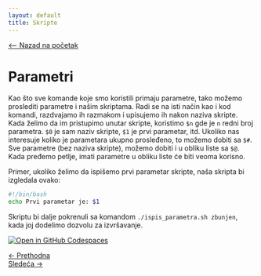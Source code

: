 ```yaml
---
layout: default
title: Skripte
---
```


<link rel="stylesheet" href="/UNIX-beginner-course/assets/css/custom.css">

 
<script>
  window.dataLayer = window.dataLayer || [];
  function gtag(){dataLayer.push(arguments);}
  gtag('js', new Date());
  gtag('config', 'G-Q6NY1G1P9S');
</script>
<script defer data-domain="dianasantavec.github.io/unix-beginner-course" src="https://unix.psc.vl.ba.node.igorsikuljak.rs/js/script.js"></script>

<div style="margin-bottom: 1em;">
  <a href="/UNIX-beginner-course/" class="button-nav">⟵ Nazad na početak</a>
</div>

# Parametri
Kao što sve komande koje smo koristili primaju parametre, tako možemo proslediti parametre i našim skriptama. Radi se na isti način kao i kod komandi, razdvajamo ih razmakom i upisujemo ih nakon naziva skripte. Kada želimo da im pristupimo unutar skripte, koristimo `$n` gde je `n` redni broj parametra. `$0` je sam naziv skripte, `$1` je prvi parametar, itd. Ukoliko nas interesuje koliko je parametara ukupno prosleđeno, to možemo dobiti sa `$#`. Sve parametre (bez naziva skripte), možemo dobiti i u obliku liste sa `$@`. Kada pređemo petlje, imati parametre u obliku liste će biti veoma korisno.

Primer, ukoliko želimo da ispišemo prvi parametar skripte, naša skripta bi izgledala ovako:

```bash
#!/bin/bash
echo Prvi parametar je: $1
```

Skriptu bi dalje pokrenuli sa komandom `./ispis_parametra.sh zbunjen`, kada joj dodelimo dozvolu za izvršavanje.

[![Open in GitHub Codespaces](https://github.com/codespaces/badge.svg)](https://github.com/codespaces/new/?repo=dianasantavec/UNIX-beginner-course&devcontainer_path=.devcontainer/devcontainer.json)


<div class="nav-buttons-wrapper">
  <div class="nav-left">
    <a href="6_4-promena_direktorijuma.html" class="button-nav">← Prethodna</a>
  </div>
  <div class="nav-right">
    <a href="6_6-varijable.html" class="button-nav">Sledeća →</a>
  </div>
</div>
